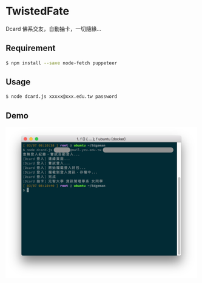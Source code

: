 # TwistedFate
Dcard 佛系交友，自動抽卡，一切隨緣...

## Requirement
```bash
$ npm install --save node-fetch puppeteer
```

## Usage
```bash
$ node dcard.js xxxxx@xxx.edu.tw password
```

## Demo
![](images/demo.png)